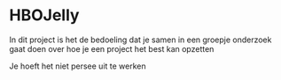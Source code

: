 # HBOJelly

 In dit project is het de bedoeling dat je samen in een groepje onderzoek gaat doen over hoe je een project het best kan opzetten

 Je hoeft het niet persee uit te werken
